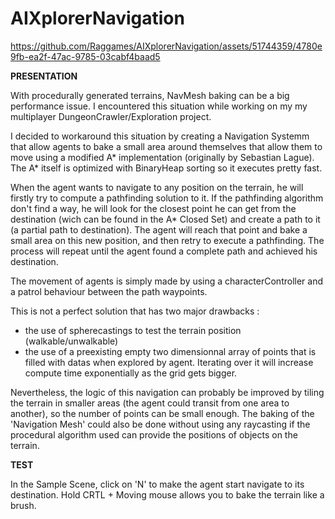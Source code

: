 # AIXplorerNavigation

https://github.com/Raggames/AIXplorerNavigation/assets/51744359/4780e9fb-ea2f-47ac-9785-03cabf4baad5

<b> PRESENTATION </b>

With procedurally generated terrains, NavMesh baking can be a big performance issue. 
I encountered this situation while working on my my multiplayer DungeonCrawler/Exploration project.

I decided to workaround this situation by creating a Navigation Systemm that allow agents to bake a small area around themselves that allow them to move
using a modified  A* implementation (originally by Sebastian Lague).
The A* itself is optimized with BinaryHeap sorting so it executes pretty fast.

When the agent wants to navigate to any position on the terrain, he will firstly try to compute a pathfinding solution to it. If the pathfinding algorithm don't find
a way, he will look for the closest point he can get from the destination (wich can be found in the A* Closed Set) and create a path to it (a partial path to destination). 
The agent will reach that point and bake a small area on this new position, and then retry to execute a pathfinding.
The process will repeat until the agent found a complete path and achieved his destination.

The movement of agents is simply made by using a characterController and a patrol behaviour between the path waypoints.

This is not a perfect solution that has two major drawbacks :
- the use of spherecastings to test the terrain position (walkable/unwalkable)
- the use of a preexisting empty two dimensionnal array of points that is filled with datas when explored by agent. Iterating over it will increase compute time exponentially as the grid gets bigger.
 
Nevertheless, the logic of this navigation can probably be improved by tiling the terrain in smaller areas (the agent could transit from one area to another), so the number of points can be small enough.
The baking of the 'Navigation Mesh' could also be done without using any raycasting if the procedural algorithm used can provide the positions of objects on the terrain. 

<b> TEST </b>

In the Sample Scene, click on 'N' to make the agent start navigate to its destination. 
Hold CRTL + Moving mouse allows you to bake the terrain like a brush.

